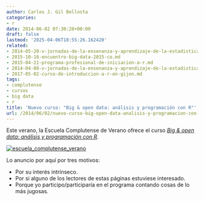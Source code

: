 ```yaml
---
author: Carlos J. Gil Bellosta
categories:
- r
date: 2014-06-02 07:30:28+00:00
draft: false
lastmod: '2025-04-06T18:55:26.162420'
related:
- 2014-05-20-v-jornadas-de-la-ensenanza-y-aprendizaje-de-la-estadistica-y-la-investigacion-operativa-2.md
- 2015-10-16-encuentro-big-data-2015-co.md
- 2015-04-21-programa-profesional-de-iniciacion-a-r.md
- 2014-04-08-v-jornadas-de-la-ensenanza-y-aprendizaje-de-la-estadistica-y-la-investigacion-operativa.md
- 2017-05-02-curso-de-introduccion-a-r-en-gijon.md
tags:
- complutense
- cursos
- big data
- r
title: 'Nuevo curso: "Big & open data: análisis y programación con R"'
url: /2014/06/02/nuevo-curso-big-open-data-analisis-y-programacion-con-r/
---
```


Este verano, la Escuela Complutense de Verano ofrece el curso [_Big & open data: análisis y programación con R_](http://www.ucm.es/escuelacomplutense/b06).

[![escuela_complutense_verano](/wp-uploads/2014/06/escuela_complutense_verano.jpg)
](/wp-uploads/2014/06/escuela_complutense_verano.jpg)

Lo anuncio por aquí por tres motivos:

* Por su interés intrínseco.
* Por si alguno de los lectores de estas páginas estuviese interesado.
* Porque yo participo/participaría en el programa contando cosas de lo más jugosas.